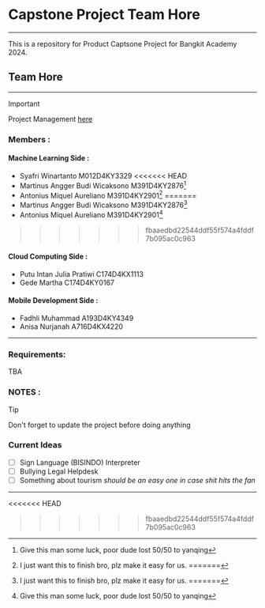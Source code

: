 # Capstone Project Team Hore
---

This is a repository for Product Captsone Project for Bangkit Academy 2024. 

## Team Hore

---
> [!IMPORTANT]
> Project Management [here](https://fadhlimhd2020s-team.monday.com/docs/1861792425)

### Members :

#### Machine Learning Side :
  - Syafri Winartanto M012D4KY3329
<<<<<<< HEAD
  - Martinus Angger Budi Wicaksono M391D4KY2876[^1]
  - Antonius Miquel Aureliano M391D4KY2901[^2]
=======
  - Martinus Angger Budi Wicaksono M391D4KY2876[^2]
  - Antonius Miquel Aureliano M391D4KY2901[^1]
>>>>>>> fbaaedbd22544ddf55f574a4fddf7b095ac0c963

#### Cloud Computing Side :
  - Putu Intan Julia Pratiwi C174D4KX1113
  - Gede Martha C174D4KY0167

#### Mobile Development Side : 
  - Fadhli Muhammad A193D4KY4349
  - Anisa Nurjanah A716D4KX4220


---
### Requirements:

TBA

### NOTES :

> [!TIP]
> Don't forget to update the project before doing anything

### Current Ideas
- [ ] Sign Language (BISINDO) Interpreter
- [ ] Bullying Legal Helpdesk
- [ ] Something about tourism *should be an easy one in case shit hits the fan*

---
<<<<<<< HEAD
[^1]: Give this man some luck, poor dude lost 50/50 to yanqing
[^2]: I just want this to finish bro, plz make it easy for us.
=======
[^1]: I just want this to finish bro, plz make it easy for us.
[^2]: Give this man some luck, poor dude lost 50/50 to yanqing
>>>>>>> fbaaedbd22544ddf55f574a4fddf7b095ac0c963


